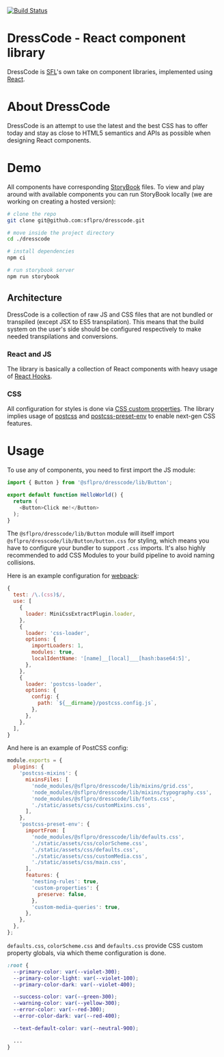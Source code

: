 [![Build Status](https://travis-ci.org/sflpro/dresscode.svg?branch=master)](https://travis-ci.org/sflpro/dresscode)

# DressCode - React component library

DressCode is [SFL](https://sflpro.com/)'s own take on component libraries, implemented using [React](https://reactjs.org).

# About DressCode

DressCode is an attempt to use the latest and the best CSS has to offer today and stay as close to HTML5 semantics and APIs as possible when designing React components.

# Demo

All components have corresponding [StoryBook](https://storybook.js.org/) files. To view and play around with available components you can run StoryBook locally (we are working on creating a hosted version):

```sh
# clone the repo
git clone git@github.com:sflpro/dresscode.git

# move inside the project directory
cd ./dresscode

# install dependencies
npm ci

# run storybook server
npm run storybook
```

## Architecture

DressCode is a collection of raw JS and CSS files that are not bundled or transpiled (except JSX to ES5 transpilation). This means that the build system on the user's side should be configured respectively to make needed transpilations and conversions.

### React and JS

The library is basically a collection of React components with heavy usage of [React Hooks](https://reactjs.org/docs/hooks-intro.html).

### CSS

All configuration for styles is done via [CSS custom properties](https://developer.mozilla.org/en-US/docs/Web/CSS/Using_CSS_custom_properties). The library implies usage of [postcss](https://postcss.org/) and [postcss-preset-env](https://preset-env.cssdb.org/) to enable next-gen CSS features.

# Usage

To use any of components, you need to first import the JS module:

```js
import { Button } from '@sflpro/dresscode/lib/Button';

export default function HelloWorld() {
  return (
    <Button>Click me!</Button>
  );
}
```

The `@sflpro/dresscode/lib/Button` module will itself import `@sflpro/dresscode/lib/Button/button.css` for styling, which means you have to configure your bundler to support `.css` imports. It's also highly recommended to add CSS Modules to your build pipeline to avoid naming collisions.

Here is an example configuration for [webpack](https://webpack.js.org/):

```js
{
  test: /\.(css)$/,
  use: [
    {
      loader: MiniCssExtractPlugin.loader,
    },
    {
      loader: 'css-loader',
      options: {
        importLoaders: 1,
        modules: true,
        localIdentName: '[name]__[local]___[hash:base64:5]',
      },
    },
    {
      loader: 'postcss-loader',
      options: {
        config: {
          path: `${__dirname}/postcss.config.js`,
        },
      },
    },
  ],
}
```

And here is an example of PostCSS config:

```js
module.exports = {
  plugins: {
    'postcss-mixins': {
      mixinsFiles: [
        'node_modules/@sflpro/dresscode/lib/mixins/grid.css',
        'node_modules/@sflpro/dresscode/lib/mixins/typography.css',
        'node_modules/@sflpro/dresscode/lib/fonts.css',
        './static/assets/css/customMixins.css',
      ],
    },
    'postcss-preset-env': {
      importFrom: [
        'node_modules/@sflpro/dresscode/lib/defaults.css',
        './static/assets/css/colorScheme.css',
        './static/assets/css/defaults.css',
        './static/assets/css/customMedia.css',
        './static/assets/css/main.css',
      ],
      features: {
        'nesting-rules': true,
        'custom-properties': {
          preserve: false,
        },
        'custom-media-queries': true,
      },
    },
  },
};
```

`defaults.css`, `colorScheme.css` and `defaults.css` provide CSS custom property globals, via which theme configuration is done.

```css
:root {
  --primary-color: var(--violet-300);
  --primary-color-light: var(--violet-100);
  --primary-color-dark: var(--violet-400);

  --success-color: var(--green-300);
  --warning-color: var(--yellow-300);
  --error-color: var(--red-300);
  --error-color-dark: var(--red-400);

  --text-default-color: var(--neutral-900);

  ...
}
```

